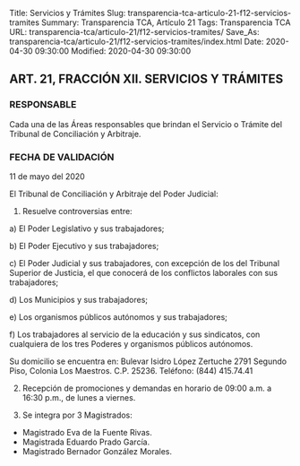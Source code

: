 Title: Servicios y Trámites
Slug: transparencia-tca-articulo-21-f12-servicios-tramites
Summary: Transparencia TCA, Artículo 21
Tags: Transparencia TCA
URL: transparencia-tca/articulo-21/f12-servicios-tramites/
Save_As: transparencia-tca/articulo-21/f12-servicios-tramites/index.html
Date: 2020-04-30 09:30:00
Modified: 2020-04-30 09:30:00


## ART. 21, FRACCIÓN XII. SERVICIOS Y TRÁMITES


### RESPONSABLE

Cada una de las Áreas responsables que brindan el Servicio o Trámite del Tribunal de Conciliación y Arbitraje.


### FECHA DE VALIDACIÓN

11 de mayo del 2020


El Tribunal de Conciliación y Arbitraje del Poder Judicial:

1.	Resuelve controversias entre:

a) El Poder Legislativo y sus trabajadores;

b) El Poder Ejecutivo y sus trabajadores;

c) El Poder Judicial y sus trabajadores, con excepción de los del Tribunal Superior de Justicia, el que conocerá de los conflictos laborales con sus trabajadores;

d) Los Municipios y sus trabajadores;

e) Los organismos públicos autónomos y sus trabajadores;

f) Los trabajadores al servicio de la educación y sus sindicatos, con cualquiera de los tres    Poderes y organismos públicos autónomos.

Su domicilio se encuentra en: Bulevar Isidro López Zertuche 2791 Segundo Piso, Colonia Los Maestros. C.P. 25236. Teléfono: (844) 415.74.41

2.	Recepción de promociones y demandas en horario de 09:00 a.m. a 16:30 p.m.,  de lunes a viernes.

3.	Se integra por 3 Magistrados:

- Magistrado Eva de la Fuente Rivas.
- Magistrada Eduardo Prado García.
- Magistrado Bernador González Morales.




